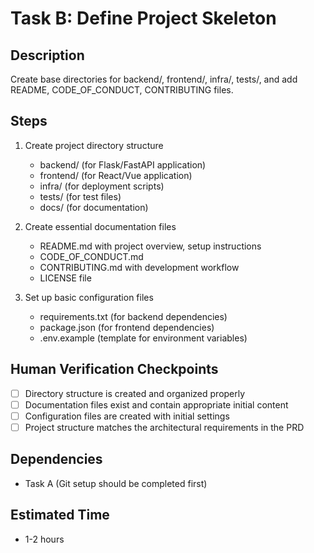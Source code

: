 # Task B: Define Project Skeleton

## Description
Create base directories for backend/, frontend/, infra/, tests/, and add README, CODE_OF_CONDUCT, CONTRIBUTING files.

## Steps
1. Create project directory structure
   - backend/ (for Flask/FastAPI application)
   - frontend/ (for React/Vue application)
   - infra/ (for deployment scripts)
   - tests/ (for test files)
   - docs/ (for documentation)

2. Create essential documentation files
   - README.md with project overview, setup instructions
   - CODE_OF_CONDUCT.md
   - CONTRIBUTING.md with development workflow
   - LICENSE file

3. Set up basic configuration files
   - requirements.txt (for backend dependencies)
   - package.json (for frontend dependencies)
   - .env.example (template for environment variables)

## Human Verification Checkpoints
- [ ] Directory structure is created and organized properly
- [ ] Documentation files exist and contain appropriate initial content
- [ ] Configuration files are created with initial settings
- [ ] Project structure matches the architectural requirements in the PRD

## Dependencies
- Task A (Git setup should be completed first)

## Estimated Time
- 1-2 hours 